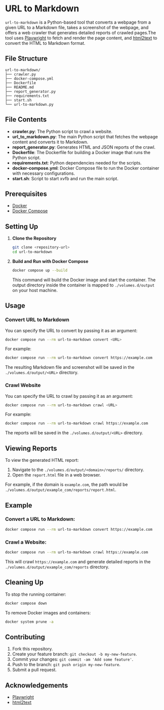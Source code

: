 # URL to Markdown

`url-to-markdown` is a Python-based tool that converts a webpage from a given URL to a Markdown file, takes a screenshot of the webpage, and offers a web crawler that generates detailed reports of crawled pages.The tool uses [Playwright](https://playwright.dev/) to fetch and render the page content, and [html2text](https://github.com/Alir3z4/html2text) to convert the HTML to Markdown format.

## File Structure

```
url-to-markdown/
├── crawler.py
├── docker-compose.yml
├── Dockerfile
├── README.md
├── report_generator.py
├── requirements.txt
├── start.sh
└── url-to-markdown.py
```

## File Contents

- **crawler.py**: The Python script to crawl a website.
- **url_to_markdown.py**: The main Python script that fetches the webpage content and converts it to Markdown.
- **report_generator.py**: Generates HTML and JSON reports of the crawl.
- **Dockerfile**: The Dockerfile for building a Docker image that runs the Python script.
- **requirements.txt**: Python dependencies needed for the scripts.
- **docker-compose.yml**: Docker Compose file to run the Docker container with necessary configurations.
- **start.sh**: Script to start xvfb and run the main script.

## Prerequisites

- [Docker](https://www.docker.com/get-started)
- [Docker Compose](https://docs.docker.com/compose/)

## Setting Up

1. **Clone the Repository**

   ```sh
   git clone <repository-url>
   cd url-to-markdown
   ```

2. **Build and Run with Docker Compose**

   ```sh
   docker compose up --build
   ```

   This command will build the Docker image and start the container. The output directory inside the container is mapped to `./volumes.d/output` on your host machine.

## Usage

### Convert URL to Markdown

You can specify the URL to convert by passing it as an argument:

```sh
docker compose run --rm url-to-markdown convert <URL>
```

For example:

```sh
docker compose run --rm url-to-markdown convert https://example.com
```

The resulting Markdown file and screenshot will be saved in the `./volumes.d/output/<URL>` directory.

### Crawl Website

You can specify the URL to crawl by passing it as an argument:

```sh
docker compose run --rm url-to-markdown crawl <URL>
```

For example:

```sh
docker compose run --rm url-to-markdown crawl https://example.com
```

The reports will be saved in the `./volumes.d/output/<URL>` directory.

## Viewing Reports

To view the generated HTML report:

1. Navigate to the `./volumes.d/output/<domain>/reports/` directory.
2. Open the `report.html` file in a web browser.

For example, if the domain is `example.com`, the path would be `./volumes.d/output/example_com/reports/report.html`.

## Example

### Convert a URL to Markdown:

```sh
docker compose run --rm url-to-markdown convert https://example.com
```

### Crawl a Website:

```sh
docker compose run --rm url-to-markdown crawl https://example.com
```

This will crawl `https://example.com` and generate detailed reports in the `./volumes.d/output/example_com/reports` directory.

## Cleaning Up

To stop the running container:

```sh
docker compose down
```

To remove Docker images and containers:

```sh
docker system prune -a
```

## Contributing

1. Fork this repository.
2. Create your feature branch: `git checkout -b my-new-feature`.
3. Commit your changes: `git commit -am 'Add some feature'`.
4. Push to the branch: `git push origin my-new-feature`.
5. Submit a pull request.

## Acknowledgements

- [Playwright](https://playwright.dev/)
- [html2text](https://github.com/Alir3z4/html2text)
